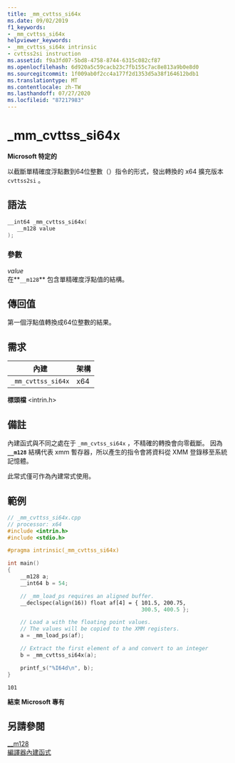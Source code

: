 ```yaml
---
title: _mm_cvttss_si64x
ms.date: 09/02/2019
f1_keywords:
- _mm_cvttss_si64x
helpviewer_keywords:
- _mm_cvttss_si64x intrinsic
- cvttss2si instruction
ms.assetid: f9a3fd07-5bd8-4758-8744-6315c082cf87
ms.openlocfilehash: 6d920a5c59cacb23c7fb155c7ac8e813a9b0e8d0
ms.sourcegitcommit: 1f009ab0f2cc4a177f2d1353d5a38f164612bdb1
ms.translationtype: MT
ms.contentlocale: zh-TW
ms.lasthandoff: 07/27/2020
ms.locfileid: "87217983"
---
```

# <a name="_mm_cvttss_si64x"></a>_mm_cvttss_si64x

**Microsoft 特定的**

以截斷單精確度浮點數到64位整數（）指令的形式，發出轉換的 x64 擴充版本 `cvttss2si` 。

## <a name="syntax"></a>語法

```C
__int64 _mm_cvttss_si64x(
   __m128 value
);
```

### <a name="parameters"></a>參數

*value*\
在**`__m128`** 包含單精確度浮點值的結構。

## <a name="return-value"></a>傳回值

第一個浮點值轉換成64位整數的結果。

## <a name="requirements"></a>需求

|內建|架構|
|---------------|------------------|
|`_mm_cvttss_si64x`|x64|

**標頭檔** \<intrin.h>

## <a name="remarks"></a>備註

內建函式與不同之處在于 `_mm_cvtss_si64x` ，不精確的轉換會向零截斷。 因為 **`__m128`** 結構代表 xmm 暫存器，所以產生的指令會將資料從 XMM 登錄移至系統記憶體。

此常式僅可作為內建常式使用。

## <a name="example"></a>範例

```cpp
// _mm_cvttss_si64x.cpp
// processor: x64
#include <intrin.h>
#include <stdio.h>

#pragma intrinsic(_mm_cvttss_si64x)

int main()
{
    __m128 a;
    __int64 b = 54;

    // _mm_load_ps requires an aligned buffer.
    __declspec(align(16)) float af[4] = { 101.5, 200.75,
                                          300.5, 400.5 };

    // Load a with the floating point values.
    // The values will be copied to the XMM registers.
    a = _mm_load_ps(af);

    // Extract the first element of a and convert to an integer
    b = _mm_cvttss_si64x(a);

    printf_s("%I64d\n", b);
}
```

```Output
101
```

**結束 Microsoft 專有**

## <a name="see-also"></a>另請參閱

[__m128](../cpp/m128.md)\
[編譯器內建函式](../intrinsics/compiler-intrinsics.md)
